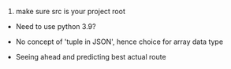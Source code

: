 1. make sure src is your project root

- Need to use python 3.9?
- No concept of 'tuple in JSON', hence choice for array data type

- Seeing ahead and predicting best actual route